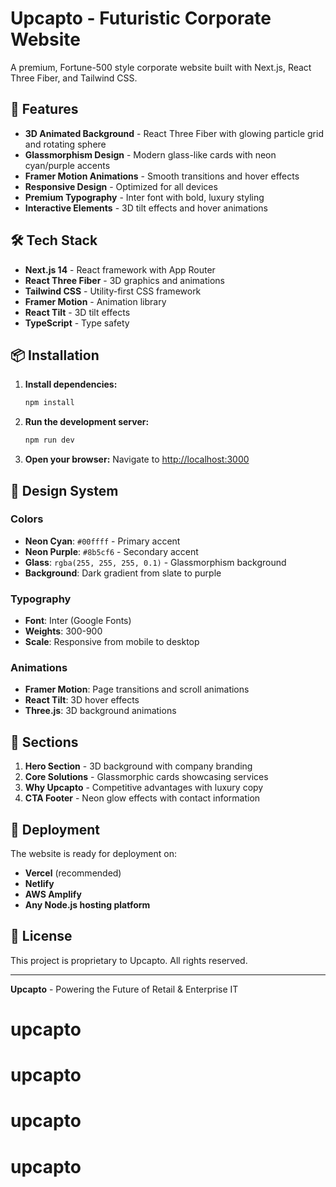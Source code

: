 # Upcapto - Futuristic Corporate Website

A premium, Fortune-500 style corporate website built with Next.js, React Three Fiber, and Tailwind CSS.

## 🚀 Features

- **3D Animated Background** - React Three Fiber with glowing particle grid and rotating sphere
- **Glassmorphism Design** - Modern glass-like cards with neon cyan/purple accents
- **Framer Motion Animations** - Smooth transitions and hover effects
- **Responsive Design** - Optimized for all devices
- **Premium Typography** - Inter font with bold, luxury styling
- **Interactive Elements** - 3D tilt effects and hover animations

## 🛠️ Tech Stack

- **Next.js 14** - React framework with App Router
- **React Three Fiber** - 3D graphics and animations
- **Tailwind CSS** - Utility-first CSS framework
- **Framer Motion** - Animation library
- **React Tilt** - 3D tilt effects
- **TypeScript** - Type safety

## 📦 Installation

1. **Install dependencies:**
   ```bash
   npm install
   ```

2. **Run the development server:**
   ```bash
   npm run dev
   ```

3. **Open your browser:**
   Navigate to [http://localhost:3000](http://localhost:3000)

## 🎨 Design System

### Colors
- **Neon Cyan**: `#00ffff` - Primary accent
- **Neon Purple**: `#8b5cf6` - Secondary accent
- **Glass**: `rgba(255, 255, 255, 0.1)` - Glassmorphism background
- **Background**: Dark gradient from slate to purple

### Typography
- **Font**: Inter (Google Fonts)
- **Weights**: 300-900
- **Scale**: Responsive from mobile to desktop

### Animations
- **Framer Motion**: Page transitions and scroll animations
- **React Tilt**: 3D hover effects
- **Three.js**: 3D background animations

## 📱 Sections

1. **Hero Section** - 3D background with company branding
2. **Core Solutions** - Glassmorphic cards showcasing services
3. **Why Upcapto** - Competitive advantages with luxury copy
4. **CTA Footer** - Neon glow effects with contact information

## 🚀 Deployment

The website is ready for deployment on:
- **Vercel** (recommended)
- **Netlify**
- **AWS Amplify**
- **Any Node.js hosting platform**

## 📄 License

This project is proprietary to Upcapto. All rights reserved.

---

**Upcapto** - Powering the Future of Retail & Enterprise IT
# upcapto
# upcapto
# upcapto
# upcapto
